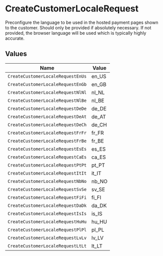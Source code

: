 # CreateCustomerLocaleRequest

Preconfigure the language to be used in the hosted payment pages shown to the customer. Should only be provided if
absolutely necessary. If not provided, the browser language will be used which is typically highly accurate.


## Values

| Name                              | Value                             |
| --------------------------------- | --------------------------------- |
| `CreateCustomerLocaleRequestEnUs` | en_US                             |
| `CreateCustomerLocaleRequestEnGb` | en_GB                             |
| `CreateCustomerLocaleRequestNlNl` | nl_NL                             |
| `CreateCustomerLocaleRequestNlBe` | nl_BE                             |
| `CreateCustomerLocaleRequestDeDe` | de_DE                             |
| `CreateCustomerLocaleRequestDeAt` | de_AT                             |
| `CreateCustomerLocaleRequestDeCh` | de_CH                             |
| `CreateCustomerLocaleRequestFrFr` | fr_FR                             |
| `CreateCustomerLocaleRequestFrBe` | fr_BE                             |
| `CreateCustomerLocaleRequestEsEs` | es_ES                             |
| `CreateCustomerLocaleRequestCaEs` | ca_ES                             |
| `CreateCustomerLocaleRequestPtPt` | pt_PT                             |
| `CreateCustomerLocaleRequestItIt` | it_IT                             |
| `CreateCustomerLocaleRequestNbNo` | nb_NO                             |
| `CreateCustomerLocaleRequestSvSe` | sv_SE                             |
| `CreateCustomerLocaleRequestFiFi` | fi_FI                             |
| `CreateCustomerLocaleRequestDaDk` | da_DK                             |
| `CreateCustomerLocaleRequestIsIs` | is_IS                             |
| `CreateCustomerLocaleRequestHuHu` | hu_HU                             |
| `CreateCustomerLocaleRequestPlPl` | pl_PL                             |
| `CreateCustomerLocaleRequestLvLv` | lv_LV                             |
| `CreateCustomerLocaleRequestLtLt` | lt_LT                             |